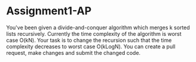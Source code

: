 # Assignment1-AP

You've been given a divide-and-conquer algorithm which merges k sorted lists recursively. Currently the time complexity of the algorithm is worst case O(kN).
Your task is to change the recursion such that the time complexity decreases to worst case O(kLogN).
You can create a pull request, make changes and submit the changed code.
